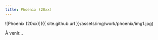 ```yaml
---
title: Phoenix (20xx)
---
```


![Phoenix (20xx)]({{ site.github.url }}/assets/img/work/phoenix/img1.jpg)

À venir...
